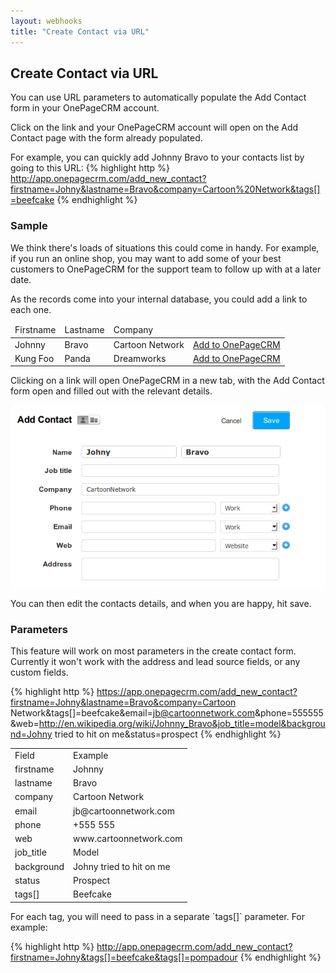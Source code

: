 ```yaml
---
layout: webhooks
title: "Create Contact via URL"
---
```


## Create Contact via URL

You can use URL parameters to automatically populate the Add Contact form in your OnePageCRM account.

Click on the link and your OnePageCRM account will open on the Add Contact page with the form already populated.

For example, you can quickly add Johnny Bravo to your contacts list by going to this URL:
{% highlight http %}
http://app.onepagecrm.com/add_new_contact?firstname=Johny&lastname=Bravo&company=Cartoon%20Network&tags[]=beefcake
{% endhighlight %}

### Sample
We think there's loads of situations this could come in handy. For example, if you run an online shop, you may want to add some of your best customers to OnePageCRM for the support team to follow up with at a later date.

As the records come into your internal database, you could add a link to each one.

<table class="table">
  <thead>
    <tr>
      <td>
        Firstname
      </td>
      <td>
        Lastname
      </td>
      <td>
        Company
      </td>
    </tr>
  </thead>
  <tbody>
    <tr>
      <td>
        Johnny
      </td>
      <td>
        Bravo
      </td>
      <td>
        Cartoon Network
      </td>
      <td>
        <a target="blank" href="http://app.onepagecrm.com/add_new_contact?firstname=Johny&lastname=Bravo&company=Cartoon%20Network">Add to OnePageCRM </a>
      </td>
    </tr>
    <tr>
      <td>
        Kung Foo
      </td>
      <td>
        Panda
      </td>
      <td>
        Dreamworks
      </td>
      <td>
        <a target="blank" href="http://app.onepagecrm.com/add_new_contact?firstname=Kung%20Foo&lastname=Panda&company=Dreamworks">Add to OnePageCRM </a>
      </td>
    </tr>
  </tbody>
</table>

Clicking on a link will open OnePageCRM in a new tab, with the Add Contact form open and filled out with the relevant details.

<img class="img-responsive" src="/img/quickcontact.png"/>

You can then edit the contacts details, and when you are happy, hit save.

### Parameters
This feature will work on most parameters in the create contact form. Currently it won't work with the address and lead source fields, or any custom fields.

{% highlight http %}
https://app.onepagecrm.com/add_new_contact?firstname=Johny&lastname=Bravo&company=Cartoon Network&tags[]=beefcake&email=jb@cartoonnetwork.com&phone=555555&web=http://en.wikipedia.org/wiki/Johnny_Bravo&job_title=model&background=Johny tried to hit on me&status=prospect
{% endhighlight %}

<table class="table">
  <tr><td>Field</td><td>Example</td></tr>
  <tr><td>firstname</td><td>Johnny</td></tr>
  <tr><td>lastname</td><td>Bravo</td></tr>
  <tr><td>company</td><td>Cartoon Network</td></tr>
  <tr><td>email</td><td>jb@cartoonnetwork.com</td></tr>
  <tr><td>phone</td><td>+555 555</td></tr>
  <tr><td>web</td><td>www.cartoonnetwork.com</td></tr>
  <tr><td>job_title</td><td>Model</td></tr>
  <tr><td>background</td><td>Johny tried to hit on me</td></tr>
  <tr><td>status</td><td>Prospect</td></tr>
  <tr><td>tags[]</td><td>Beefcake</td></tr>
</table>
For each tag, you will need to pass in a separate `tags[]` parameter. For example:

{% highlight http %}
http://app.onepagecrm.com/add_new_contact?firstname=Johny&tags[]=beefcake&tags[]=pompadour
{% endhighlight %}